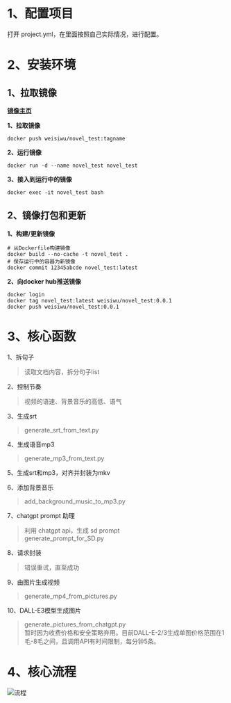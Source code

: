 # 1、配置项目
打开 project.yml，在里面按照自己实际情况，进行配置。

# 2、安装环境
## 1、拉取镜像
[**镜像主页**](https://hub.docker.com/repository/docker/weisiwu/novel_test/general)

**1、拉取镜像**

```shell
docker push weisiwu/novel_test:tagname
```

**2、运行镜像**

```shell
docker run -d --name novel_test novel_test
```

**3、接入到运行中的镜像**

```shell
docker exec -it novel_test bash
```

## 2、镜像打包和更新
**1、构建/更新镜像**

```shell
# 从Dockerfile构建镜像
docker build --no-cache -t novel_test .
# 保存运行中的容器为新镜像
docker commit 12345abcde novel_test:latest
```

**2、向docker hub推送镜像**

```shell
docker login
docker tag novel_test:latest weisiwu/novel_test:0.0.1
docker push weisiwu/novel_test:0.0.1
```

# 3、核心函数
1、拆句子
> 读取文档内容，拆分句子list

2、控制节奏  
> 视频的语速、背景音乐的高低、语气

3、生成srt
> generate_srt_from_text.py

4、生成语音mp3
> generate_mp3_from_text.py

5、生成srt和mp3，对齐并封装为mkv

6、添加背景音乐
> add_background_music_to_mp3.py

7、chatgpt prompt 助理
> 利用 chatgpt api，生成 sd prompt  
> generate_prompt_for_SD.py

8、请求封装
> 错误重试，直至成功

9、由图片生成视频
> generate_mp4_from_pictures.py

10、DALL-E3模型生成图片
> generate_pictures_from_chatgpt.py  
> 暂时因为收费价格和安全策略弃用。目前DALL-E-2/3生成单图价格范围在1毛-8毛之间，且调用API有时间限制，每分钟5条。

# 4、核心流程
![流程](./assets/novel_test.png)